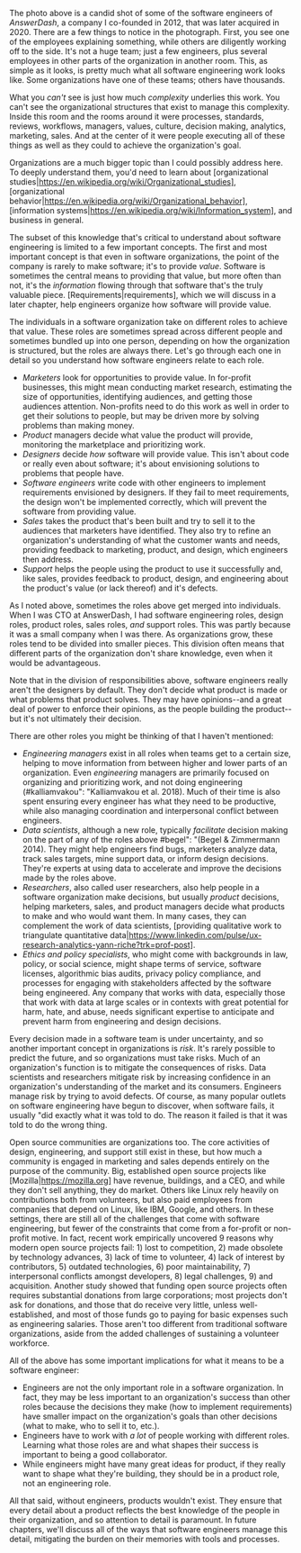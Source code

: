 The photo above is a candid shot of some of the software engineers of _AnswerDash_, a company I co-founded in 2012, that was later acquired in 2020. There are a few things to notice in the photograph. First, you see one of the employees explaining something, while others are diligently working off to the side. It's not a huge team; just a few engineers, plus several employees in other parts of the organization in another room. This, as simple as it looks, is pretty much what all software engineering work looks like. Some organizations have one of these teams; others have thousands.
		
What you _can't_ see is just how much _complexity_ underlies this work. You can't see the organizational structures that exist to manage this complexity. Inside this room and the rooms around it were processes, standards, reviews, workflows, managers, values, culture, decision making, analytics, marketing, sales. And at the center of it were people executing all of these things as well as they could to achieve the organization's goal.
		
Organizations are a much bigger topic than I could possibly address here. To deeply understand them, you'd need to learn about [organizational studies|https://en.wikipedia.org/wiki/Organizational_studies], [organizational behavior|https://en.wikipedia.org/wiki/Organizational_behavior], [information systems|https://en.wikipedia.org/wiki/Information_system], and business in general.
		
The subset of this knowledge that's critical to understand about software engineering is limited to a few important concepts. The first and most important concept is that even in software organizations, the point of the company is rarely to make software; it's to provide *value*<osterwalder15>. Software is sometimes the central means to providing that value, but more often than not, it's the _information_ flowing through that software that's the truly valuable piece. [Requirements|requirements], which we will discuss in a later chapter, help engineers organize how software will provide value.
		
The individuals in a software organization take on different roles to achieve that value. These roles are sometimes spread across different people and sometimes bundled up into one person, depending on how the organization is structured, but the roles are always there. Let's go through each one in detail so you understand how software engineers relate to each role.
		
* *Marketers* look for opportunities to provide value. In for-profit businesses, this might mean conducting market research, estimating the size of opportunities, identifying audiences, and getting those audiences attention. Non-profits need to do this work as well in order to get their solutions to people, but may be driven more by solving problems than making money.
* *Product* managers decide what value the product will provide, monitoring the marketplace and prioritizing work.
* *Designers* decide _how_ software will provide value. This isn't about code or really even about software; it's about envisioning solutions to problems that people have.
* *Software engineers* write code with other engineers to implement requirements envisioned by designers. If they fail to meet requirements, the design won't be implemented correctly, which will prevent the software from providing value.
* *Sales* takes the product that's been built and try to sell it to the audiences that marketers have identified. They also try to refine an organization's understanding of what the customer wants and needs, providing feedback to marketing, product, and design, which engineers then address.
* *Support* helps the people using the product to use it successfully and, like sales, provides feedback to product, design, and engineering about the product's value (or lack thereof) and it's defects.
		
As I noted above, sometimes the roles above get merged into individuals. When I was CTO at AnswerDash, I had software engineering roles, design roles, product roles, sales roles, _and_ support roles. This was partly because it was a small company when I was there. As organizations grow, these roles tend to be divided into smaller pieces. This division often means that different parts of the organization don't share knowledge, even when it would be advantageous<chilana11>.
		
Note that in the division of responsibilities above, software engineers really aren't the designers by default. They don't decide what product is made or what problems that product solves. They may have opinions--and a great deal of power to enforce their opinions, as the people building the product--but it's not ultimately their decision.
		
There are other roles you might be thinking of that I haven't mentioned:
		
* *Engineering managers* exist in all roles when teams get to a certain size, helping to move information from between higher and lower parts of an organization. Even _engineering_ managers are primarily focused on organizing and prioritizing work, and not doing engineering (#kalliamvakou": "Kalliamvakou et al. 2018)</a>. Much of their time is also spent ensuring every engineer has what they need to be productive, while also managing coordination and interpersonal conflict between engineers.
* *Data scientists*, although a new role, typically _facilitate_ decision making on the part of any of the roles above #begel": "(Begel & Zimmermann 2014)</a>. They might help engineers find bugs, marketers analyze data, track sales targets, mine support data, or inform design decisions. They're experts at using data to accelerate and improve the decisions made by the roles above.
* *Researchers*, also called user researchers, also help people in a software organization make decisions, but usually _product_ decisions, helping marketers, sales, and product managers decide what products to make and who would want them. In many cases, they can complement the work of data scientists, [providing qualitative work to triangulate quantitative data|https://www.linkedin.com/pulse/ux-research-analytics-yann-riche?trk=prof-post].
* *Ethics and policy specialists*, who might come with backgrounds in law, policy, or social science, might shape terms of service, software licenses, algorithmic bias audits, privacy policy compliance, and processes for engaging with stakeholders affected by the software being engineered. Any company that works with data, especially those that work with data at large scales or in contexts with great potential for harm, hate, and abuse, needs significant expertise to anticipate and prevent harm from engineering and design decisions.

Every decision made in a software team is under uncertainty, and so another important concept in organizations is *risk*<boehm91>. It's rarely possible to predict the future, and so organizations must take risks. Much of an organization's function is to mitigate the consequences of risks. Data scientists and researchers mitigate risk by increasing confidence in an organization's understanding of the market and its consumers. Engineers manage risk by trying to avoid defects. Of course, as many popular outlets on software engineering have begun to discover, when software fails, it usually "did exactly what it was told to do. The reason it failed is that it was told to do the wrong thing.<somers17>
		

Open source communities are organizations too. The core activities of design, engineering, and support still exist in these, but how much a community is engaged in marketing and sales depends entirely on the purpose of the community. Big, established open source projects like [Mozilla|https://mozilla.org] have revenue, buildings, and a CEO, and while they don't sell anything, they do market. Others like Linux<lee03> rely heavily on contributions both from volunteers<ye03>, but also paid employees from companies that depend on Linux, like IBM, Google, and others. In these settings, there are still all of the challenges that come with software engineering, but fewer of the constraints that come from a for-profit or non-profit motive. In fact, recent work empirically uncovered 9 reasons why modern open source projects fail: 1) lost to competition, 2) made obsolete by technology advances, 3) lack of time to volunteer, 4) lack of interest by contributors, 5) outdated technologies, 6) poor maintainability, 7) interpersonal conflicts amongst developers, 8) legal challenges, 9) and acquisition<coelho17>. Another study showed that funding open source projects often requires substantial donations from large corporations; most projects don't ask for donations, and those that do receive very little, unless well-established, and most of those funds go to paying for basic expenses such as engineering salaries<overney20>. Those aren't too different from traditional software organizations, aside from the added challenges of sustaining a volunteer workforce.
		
All of the above has some important implications for what it means to be a software engineer:
		
* Engineers are not the only important role in a software organization. In fact, they may be less important to an organization's success than other roles because the decisions they make (how to implement requirements) have smaller impact on the organization's goals than other decisions (what to make, who to sell it to, etc.).
* Engineers have to work with _a lot_ of people working with different roles. Learning what those roles are and what shapes their success is important to being a good collaborator<li17>.
* While engineers might have many great ideas for product, if they really want to shape what they're building, they should be in a product role, not an engineering role.
				
All that said, without engineers, products wouldn't exist. They ensure that every detail about a product reflects the best knowledge of the people in their organization, and so attention to detail is paramount. In future chapters, we'll discuss all of the ways that software engineers manage this detail, mitigating the burden on their memories with tools and processes.